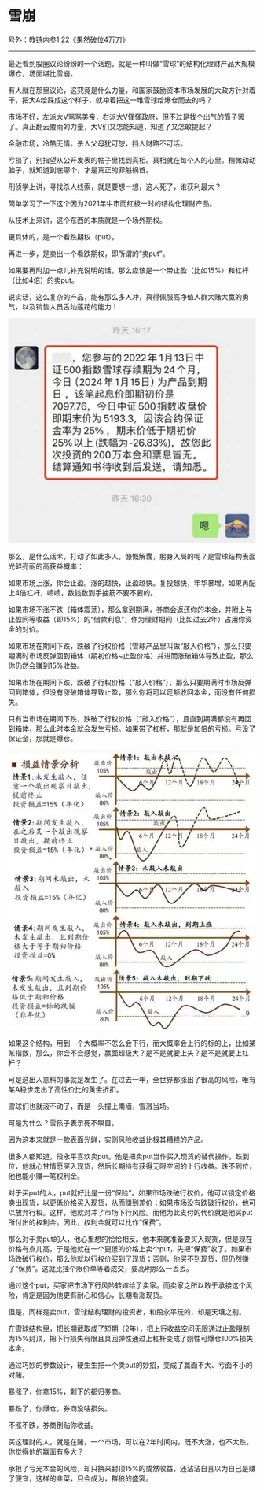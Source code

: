# 雪崩

号外：教链内参1.22《果然破位4万刀》

* * *

最近看到股圈议论纷纷的一个话题，就是一种叫做“雪球”的结构化理财产品大规模爆仓，场面堪比雪崩。

有人就在那里议论，这究竟是什么力量，和国家鼓励资本市场发展的大政方针对着干，把大A给踩成这个样子，就冲着把这一堆雪球给爆仓而去的吗？

市场不好，左派大V骂骂美帝，右派大V怪怪政府，但不过是找个出气的筒子罢了。真正翻云覆雨的力量，大V们又怎能知道，知道了又怎敢提起？

金融市场，冷酷无情。杀人父母犹可恕，挡人财路不可活。

亏损了，别指望从公开发表的帖子里找到真相。真相就在每个人的心里。稍微动动脑子，就知道到底哪个，才是真正的罪魁祸首。

刑侦学上讲，寻找杀人线索，就是要想一想，这人死了，谁获利最大？

简单学习了一下这个因为2021年牛市而红极一时的结构化理财产品。

从技术上来讲，这个东西的本质就是一个场外期权。

更具体的，是一个看跌期权（put）。

再进一步，是卖出一个看跌期权，即所谓的“卖put”。

如果要再附加一点儿补充说明的话，那么应该是一个带止盈（比如15%）和杠杆（比如4倍）的卖put。

说实话，这么复杂的产品，能有那么多人冲，真得佩服高净值人群大赌大赢的勇气，以及销售人员舌灿莲花的能力！

![](2024-01-23-A01.jpeg)

那么，是什么话术，打动了如此多人，慷慨解囊，躬身入局的呢？是雪球结构表面光鲜亮丽的高获益概率：

如果市场上涨，你会止盈。涨的越快，止盈越快。复投越快，年华暴增。如果再配上4倍杠杆，啧啧，数钱数到手抽筋不要不要的。

如果市场不涨不跌（箱体震荡），那么拿到期满，券商会返还你的本金，并附上与止盈同等收益（即15%）的“借款利息”，作为理财期间（比如过去2年）占用你资金的对价。

如果市场在期间下跌，跌破了行权价格（雪球产品里叫做“敲入价格”），那么只要期满时市场反弹回到箱体（期初价格~止盈价格）并进而涨破箱体导致止盈，那么你仍然会赚到15%收益。

如果市场在期间下跌，跌破了行权价格（“敲入价格”），那么只要期满时市场反弹回到箱体，但没有涨破箱体导致止盈，那么你将可以足额收回本金，而没有任何损失。

只有当市场在期间下跌，跌破了行权价格（“敲入价格”），且直到期满都没有再回到箱体，那么此时本金就会发生亏损。如果带了杠杆，那就是加倍的亏损。亏没了保证金，那就是爆仓。

![](2024-01-23-A02.jpeg)

如果这个结构，用到一个大概率不怎么会下行，而大概率会上行的标的上，比如某某指数，那么，你会不会感觉，赢面超级大？是不是就要上头？是不是就要上杠杆？

可是这出人意料的事就是发生了。在过去一年，全世界都涨出了很高的风险，唯有某A稳步走出了高性价比的黄金折扣。

雪球们也就滚不动了，而是一头撞上南墙，雪溅当场。

可是为什么？雪孩子表示死不瞑目。

因为这本来就是一款表面光鲜，实则风险收益比极其糟糕的产品。

很多人都知道，段永平喜欢卖put。他是把卖put当作买入现货的替代操作。跌到位，他就心甘情愿买入现货，然后长期持有获得无限空间的上行收益。跌不到位，他也能小赚一笔权利金。

对于买put的人，put就好比是一份“保险”。如果市场跌破行权价，他可以锁定价格卖出现货，以更低价格买入现货，从而赚到差价；如果市场没有跌破行权价，他可以放弃行权。这样，他就对冲了市场下行风险。而他为此支付的代价就是他买put所付出的权利金。因此，权利金就可以比作“保费”。

那么对于卖put的人，他心里想的恰恰相反。他本来就准备要买入现货，但是现在价格有点儿高，于是他就在一个更低的价格上卖个put，先把“保费”收了。如果市场跌破行权价，那么他就以行权价买到了现货；否则，他买不到现货，但仍然赚了“保费”。这就比挂个限价单等着成交，要高明那么一丢丢。

通过这个put，买家把市场下行风险转嫁给了卖家。而卖家之所以敢于承接这个风险，肯定是因为他更有耐心和信心，长期看涨现货。

但是，同样是卖put，雪球结构理财的投资者，和段永平玩的，却是天壤之别。

在雪球结构里，把长期截取成了短期（2年），把上行收益空间无限通过止盈限制为15%封顶，把下行损失有限且具回弹性通过上杠杆变成了刚性可爆仓100%损失本金。

通过巧妙的参数设计，硬生生把一个卖put的妙招，变成了赢面不大、亏面不小的对赌。

暴涨了，你拿15%，剩下的都归券商。

暴跌了，你爆仓，券商没啥损失。

不涨不跌，券商倒贴你收益。

买这理财的人，就是在赌，一个市场，可以在2年时间内，既不大涨，也不大跌。你觉得他的赢面有多大？

承担了亏光本金的风险，却只换来封顶15%的或然收益，还沾沾自喜以为自己是赚了便宜，这样的韭菜，只会成为，群狼的盛宴。
